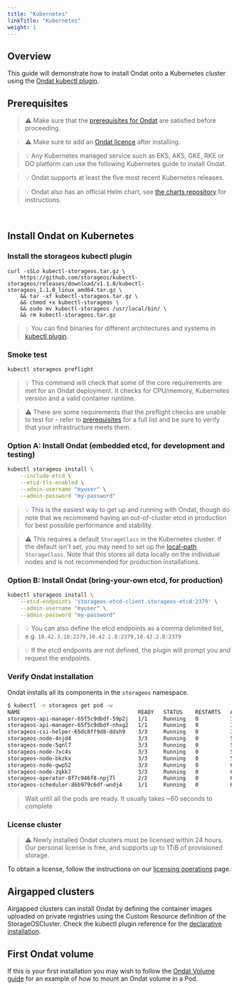 ```yaml
---
title: "Kubernetes"
linkTitle: "Kubernetes"
weight: 1
---
```

## Overview

This guide will demonstrate how to install Ondat onto a Kubernetes cluster using the [Ondat kubectl plugin](/docs/reference/kubectl-plugin/).

## Prerequisites

> ⚠️ Make sure that the
> [prerequisites for Ondat](/docs/prerequisites) are
> satisfied before proceeding.

> ⚠️ Make sure to add an [Ondat licence](/docs/operations/licensing/) after installing.

> 💡 Any Kubernetes managed service such as EKS, AKS, GKE, RKE or DO
> platform can use the following Kubernetes guide to install Ondat.

> 💡 Ondat supports at least the five most recent Kubernetes releases.

> 💡 Ondat also has an official Helm chart, see [the charts repository](https://github.com/ondat/charts/tree/main/charts/ondat-operator) for instructions.

&nbsp;

## Install Ondat on Kubernetes

### Install the storageos kubectl plugin

```
curl -sSLo kubectl-storageos.tar.gz \
    https://github.com/storageos/kubectl-storageos/releases/download/v1.1.0/kubectl-storageos_1.1.0_linux_amd64.tar.gz \
    && tar -xf kubectl-storageos.tar.gz \
    && chmod +x kubectl-storageos \
    && sudo mv kubectl-storageos /usr/local/bin/ \
    && rm kubectl-storageos.tar.gz
```

> 💡 You can find binaries for different architectures and systems in [kubectl
> plugin](https://github.com/storageos/kubectl-storageos/releases).

### Smoke test

```
kubectl storageos preflight
```

> 💡 This command will check that some of the core requirements are met for
> an Ondat deployment. It checks for CPU/memory, Kubernetes version
> and a valid container runtime.

> ⚠️ There are some requirements that the preflight checks are unable to
> test for - refer to [prerequisites](/docs/prerequisites) for a full list
> and be sure to verify that your infrastructure meets them.

### Option A: Install Ondat (embedded etcd, for development and testing)

```bash
kubectl storageos install \
    --include-etcd \
    --etcd-tls-enabled \
    --admin-username "myuser" \
    --admin-password "my-password"
```

> 💡 This is the easiest way to get up and running with Ondat, though
> do note that we recommend having an out-of-cluster etcd
> in production for best possible performance and stability.

> ⚠️ This requires a default `StorageClass` in the Kubernetes cluster.
> If the default isn't set, you may need to set up the [local-path](https://raw.githubusercontent.com/rancher/local-path-provisioner/master/deploy/local-path-storage.yaml)
> `StorageClass`. Note that this stores all data locally on the individual
> nodes and is not recommended for production installations.

### Option B: Install Ondat (bring-your-own etcd, for production)

```bash
kubectl storageos install \
    --etcd-endpoints 'storageos-etcd-client.storageos-etcd:2379' \
    --admin-username "myuser" \
    --admin-password "my-password"
```

> 💡 You can also define the etcd endpoints as a comma delimited list, e.g. `10.42.3.10:2379,10.42.1.8:2379,10.42.2.8:2379`

> 💡 If the etcd endpoints are not defined, the plugin will prompt you and
> request the endpoints.

### Verify Ondat installation

Ondat installs all its components in the `storageos` namespace.

```bash
$ kubectl -n storageos get pod -w
NAME                                     READY   STATUS    RESTARTS   AGE
storageos-api-manager-65f5c9dbdf-59p2j   1/1     Running   0          36s
storageos-api-manager-65f5c9dbdf-nhxg2   1/1     Running   0          36s
storageos-csi-helper-65dc8ff9d8-ddsh9    3/3     Running   0          36s
storageos-node-4njd4                     3/3     Running   0          55s
storageos-node-5qnl7                     3/3     Running   0          56s
storageos-node-7xc4s                     3/3     Running   0          52s
storageos-node-bkzkx                     3/3     Running   0          58s
storageos-node-gwp52                     3/3     Running   0          62s
storageos-node-zqkk7                     3/3     Running   0          62s
storageos-operator-8f7c946f8-npj7l       2/2     Running   0          64s
storageos-scheduler-86b979c6df-wndj4     1/1     Running   0          64s
```

> Wait until all the pods are ready. It usually takes ~60 seconds to complete

### License cluster

> ⚠️ Newly installed Ondat clusters must be licensed within 24 hours. Our
> personal license is free, and supports up to 1TiB of provisioned storage.

To obtain a license, follow the instructions on our [licensing operations](/docs/operations/licensing) page.

## Airgapped clusters

Airgapped clusters can install Ondat by defining the container images uploaded
on private registries using the Custom Resource definition of the
StorageOSCluster. Check the kubectl plugin reference for the
[declarative installation](/docs/reference/kubectl-plugin#declarative-installation).

## First Ondat volume

If this is your first installation you may wish to follow the [Ondat Volume guide](/docs/operations/firstpvc) for an example of how
to mount an Ondat volume in a Pod.
